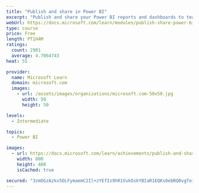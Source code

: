 ```yaml
---
title: "Publish and share in Power BI"
excerpt: "Publish and share your Power BI reports and dashboards to teammates in your organization or to everyone on the web."
webUrl: https://docs.microsoft.com/learn/modules/publish-share-power-bi/
type: course
price: Free
length: PT1H4M
ratings:
  count: 2981
  average: 4.7064743
heat: 55

provider:
  name: Microsoft Learn
  domain: microsoft.com
  images:
    - url: /assets/images/organizations/microsoft.com-50x50.jpg
      width: 50
      height: 50

levels:
  - Intermediate

topics:
  - Power BI

images:
  - url: https://docs.microsoft.com/learn/achievements/publish-and-share-with-power-bi-desktop-social.png
    width: 800
    height: 400
    isCached: true

secured: "3zmOGzAzkv5OLFymaemC2Il+zYEfIz9hR1VukOskYBIaR1EQKs0ebRQ0vgToisbec9EsP4XspIOOSYQV93BVxqSEKAp+s/wiuO/6XUtnkGJnJ1LaAxMkH0JVJGL2apNjrTzfRLp7Rg+WvMjcPB2i4Mu8jmjOZ9lJm9BBssyk2h1TExGLmsc5Vyt/2jBwgvR+TnDwI1pq8pzzo4WPmUzyo8CVGLbQuch3j6yBuVAITAjyB+fvGN/S73RMckmImcNn+HApC2aAMa2gZU04SdE3/lyTz1udW0+CV+XqXm+4LoiUhk43dxecHK4CMr58EdSOyiNDNJdyxKTAAb6UpK0FT7l0dLjwtdrpuAAXZqfDqJjF4svPPZAViIZLS92SUO7mVgKniL/APqt7xe7bLy+EqxQGdyqnuXo2Vl39NELwSZ4=;qDpkrrXVxRG9Rj0ar8ha2A=="
---
```



